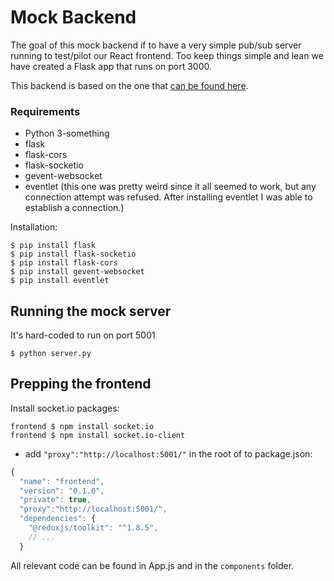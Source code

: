 # Mock Backend

The goal of this mock backend if to have a very simple pub/sub server running to test/pilot our React frontend. Too keep things simple and lean we have created a Flask app that runs on port 3000.

This backend is based on the one that [can be found here](https://medium.com/@adrianhuber17/how-to-build-a-simple-real-time-application-using-flask-react-and-socket-io-7ec2ce2da977).

### Requirements

* Python 3-something
* flask
* flask-cors
* flask-socketio
* gevent-websocket
* eventlet (this one was pretty weird since it all seemed to work, but any connection attempt was refused. After installing eventlet I was able to establish a connection.)

Installation:
```
$ pip install flask
$ pip install flask-socketio
$ pip install flask-cors
$ pip install gevent-websocket
$ pip install eventlet
```

## Running the mock server

It's hard-coded to run on port 5001

```
$ python server.py
```

## Prepping the frontend

Install socket.io packages:

```
frontend $ npm install socket.io
frontend $ npm install socket.io-client
```

* add `"proxy":"http://localhost:5001/"` in the root of to package.json:

```javascript
{
  "name": "frontend",
  "version": "0.1.0",
  "private": true,
  "proxy":"http://localhost:5001/",
  "dependencies": {
    "@reduxjs/toolkit": "^1.8.5",
    // ...
  }
```

All relevant code can be found in App.js and in the `components` folder.
